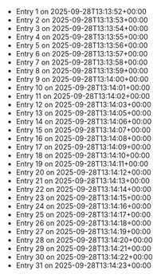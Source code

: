 - Entry 1 on 2025-09-28T13:13:52+00:00
- Entry 2 on 2025-09-28T13:13:53+00:00
- Entry 3 on 2025-09-28T13:13:54+00:00
- Entry 4 on 2025-09-28T13:13:55+00:00
- Entry 5 on 2025-09-28T13:13:56+00:00
- Entry 6 on 2025-09-28T13:13:57+00:00
- Entry 7 on 2025-09-28T13:13:58+00:00
- Entry 8 on 2025-09-28T13:13:59+00:00
- Entry 9 on 2025-09-28T13:14:00+00:00
- Entry 10 on 2025-09-28T13:14:01+00:00
- Entry 11 on 2025-09-28T13:14:02+00:00
- Entry 12 on 2025-09-28T13:14:03+00:00
- Entry 13 on 2025-09-28T13:14:05+00:00
- Entry 14 on 2025-09-28T13:14:06+00:00
- Entry 15 on 2025-09-28T13:14:07+00:00
- Entry 16 on 2025-09-28T13:14:08+00:00
- Entry 17 on 2025-09-28T13:14:09+00:00
- Entry 18 on 2025-09-28T13:14:10+00:00
- Entry 19 on 2025-09-28T13:14:11+00:00
- Entry 20 on 2025-09-28T13:14:12+00:00
- Entry 21 on 2025-09-28T13:14:13+00:00
- Entry 22 on 2025-09-28T13:14:14+00:00
- Entry 23 on 2025-09-28T13:14:15+00:00
- Entry 24 on 2025-09-28T13:14:16+00:00
- Entry 25 on 2025-09-28T13:14:17+00:00
- Entry 26 on 2025-09-28T13:14:18+00:00
- Entry 27 on 2025-09-28T13:14:19+00:00
- Entry 28 on 2025-09-28T13:14:20+00:00
- Entry 29 on 2025-09-28T13:14:21+00:00
- Entry 30 on 2025-09-28T13:14:22+00:00
- Entry 31 on 2025-09-28T13:14:23+00:00
